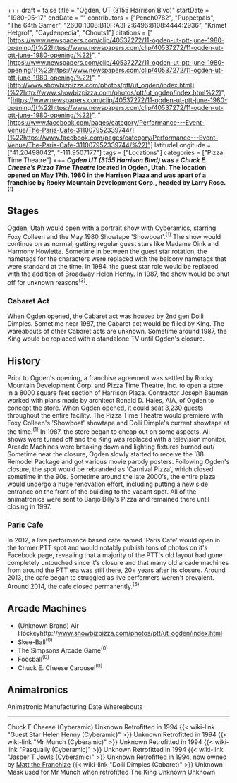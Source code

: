 +++
draft = false
title = "Ogden, UT (3155 Harrison Blvd)"
startDate = "1980-05-17"
endDate = ""
contributors = ["Pench0782", "Puppetpals", "The 64th Gamer", "2600:1008:B10F:A3F2:6496:8108:4444:2936", "Krimet Hetgrof", "Caydenpedia", "Chouts1"]
citations = ["[https://www.newspapers.com/clip/40537272/11-ogden-ut-ptt-june-1980-opening/](%22https://www.newspapers.com/clip/40537272/11-ogden-ut-ptt-june-1980-opening/%22)", "[https://www.newspapers.com/clip/40537272/11-ogden-ut-ptt-june-1980-opening/](%22https://www.newspapers.com/clip/40537272/11-ogden-ut-ptt-june-1980-opening/%22)", "[http://www.showbizpizza.com/photos/ptt/ut_ogden/index.html](%22http://www.showbizpizza.com/photos/ptt/ut_ogden/index.html%22)", "[https://www.newspapers.com/clip/40537272/11-ogden-ut-ptt-june-1980-opening/](%22https://www.newspapers.com/clip/40537272/11-ogden-ut-ptt-june-1980-opening/%22)", "[https://www.facebook.com/pages/category/Performance---Event-Venue/The-Paris-Cafe-311007952339744/](%22https://www.facebook.com/pages/category/Performance---Event-Venue/The-Paris-Cafe-311007952339744/%22)"]
latitudeLongitude = ["41.20498042", "-111.9507177"]
tags = ["Locations"]
categories = ["Pizza Time Theatre"]
+++
***Ogden UT (3155 Harrison Blvd)* was a *Chuck E. Cheese's Pizza Time Theatre* located in Ogden, Utah.
The location opened on May 17th, 1980 in the Harrison Plaza and was apart of a franchise by Rocky Mountain Development Corp., headed by Larry Rose.<sup>(1)</sup>**

## Stages

Ogden, Utah would open with a portrait show with Cyberamics, starring Foxy Colleen and the May 1980 Showtape 'Showboat'.<sup>(1)</sup> The show would continue on as normal, getting regular guest stars like Madame Oink and Harmony Howlette. Sometime in between the guest star rotation, the nametags for the characters were replaced with the balcony nametags that were standard at the time. In 1984, the guest star role would be replaced with the addition of Broadway Helen Henny. In 1987, the show would be shut off for unknown reasons<sup>(3)</sup>.

### Cabaret Act

When Ogden opened, the Cabaret act was housed by 2nd gen Dolli Dimples. Sometime near 1987, the Cabaret act would be filled by King. The wareabouts of other Cabaret acts are unknown. Sometime around 1987, the King would be replaced with a standalone TV until Ogden's closure.

## History

Prior to Ogden's opening, a franchise agreement was settled by Rocky Mountain Development Corp. and Pizza Time Theatre, Inc. to open a store in a 8000 square feet section of Harrison Plaza. Contractor Joseph Bauman worked with plans made by architect Ronald D. Hales, AIA, of Ogden to concept the store. When Ogden opened, it could seat 3,230 guests throughout the entire facility. The Pizza Time Theatre would premiere with Foxy Colleen's 'Showboat' showtape and Dolli Dimple's current showtape at the time.<sup>(1)</sup>
In 1987, the store began to cheap out on some aspects. All shows were turned off and the King was replaced with a television monitor. Arcade Machines were breaking down and lighting fixtures burned out/
Sometime near the closure, Ogden slowly started to receive the '88 Remodel Package and got various movie parody posters.
Following Ogden's closure, the spot would be rebranded as 'Carnival Pizza', which closed sometime in the 90s. Sometime around the late 2000's, the entire plaza would undergo a huge renovation effort, including putting a new side entrance on the front of the building to the vacant spot. All of the animatronics were sent to Banjo Billy's Pizza and remained there until closing in 1997.

### Paris Cafe

In 2012, a live performance based cafe named 'Paris Cafe' would open in the former PTT spot and would notably publish tons of photos on it's Facebook page, revealing that a majority of the PTT's old layout had gone completely untouched since it's closure and that many old arcade machines from around the PTT era was still there, 20+ years after its closure. Around 2013, the cafe began to struggled as live performers weren't prevalent. Around 2014, the cafe closed permanently.<sup>(5)</sup>

## Arcade Machines

- (Unknown Brand) Air Hockeyhttp://www.showbizpizza.com/photos/ptt/ut_ogden/index.html
- Skee-Ball<sup>(0)</sup>
- The Simpsons Arcade Game<sup>(0)</sup>
- Foosball<sup>(0)</sup>
- Chuck E. Cheese Carousel<sup>(0)</sup>

## Animatronics

  Animatronic                                                  Manufacturing Date   Whereabouts
  ------------------------------------------------------------ -------------------- ---------------------------------------------------------------------------------------------------
  Chuck E Cheese (Cyberamic)                                   Unknown              Retrofitted in 1994
  {{< wiki-link "Guest Star Helen Henny (Cyberamic)" >}}   Unknown              Retrofitted in 1994
  {{< wiki-link "Mr Munch (Cyberamic)" >}}                 Unknown              Retrofitted in 1994
  {{< wiki-link "Pasqually (Cyberamic)" >}}                Unknown              Retrofitted in 1994
  {{< wiki-link "Jasper T Jowls (Cyberamic)" >}}           Unknown              Retrofitted in 1994, now owned by [Matt the Franchize](https://www.youtube.com/@MattTheFranchize)
  {{< wiki-link "Dolli Dimples (Cabaret)" >}}              Unknown              Mask used for Mr Munch when retrofitted
  The King                                                     Unknown              Unknown
